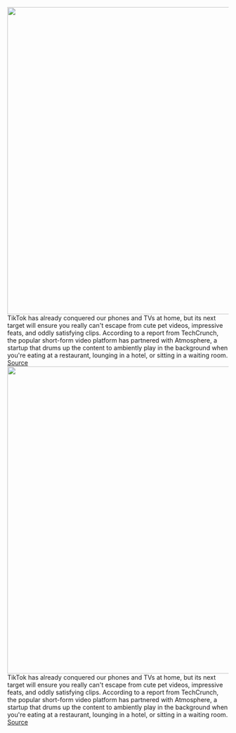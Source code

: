 <img src='https://cdn.vox-cdn.com/thumbor/bPB0tF3GARK4jPL5cAbOe-5GxOU=/0x0:2040x1360/1200x800/filters:focal(857x517:1183x843)/cdn.vox-cdn.com/uploads/chorus_image/image/70352626/acastro_190723_1777_tiktok_0003.0.0.jpg' width='700px' /><br/>
TikTok has already conquered our phones and TVs at home, but its next target will ensure you really can't escape from cute pet videos, impressive feats, and oddly satisfying clips. According to a report from TechCrunch, the popular short-form video platform has partnered with Atmosphere, a startup that drums up the content to ambiently play in the background when you're eating at a restaurant, lounging in a hotel, or sitting in a waiting room.
<a href='https://www.theverge.com/2022/1/5/22869361/tiktok-atmosphere-waiting-rooms'> Source <a/><img src='https://cdn.vox-cdn.com/thumbor/bPB0tF3GARK4jPL5cAbOe-5GxOU=/0x0:2040x1360/1200x800/filters:focal(857x517:1183x843)/cdn.vox-cdn.com/uploads/chorus_image/image/70352626/acastro_190723_1777_tiktok_0003.0.0.jpg' width='700px' /><br/>
TikTok has already conquered our phones and TVs at home, but its next target will ensure you really can't escape from cute pet videos, impressive feats, and oddly satisfying clips. According to a report from TechCrunch, the popular short-form video platform has partnered with Atmosphere, a startup that drums up the content to ambiently play in the background when you're eating at a restaurant, lounging in a hotel, or sitting in a waiting room.
<a href='https://www.theverge.com/2022/1/5/22869361/tiktok-atmosphere-waiting-rooms'> Source <a/>